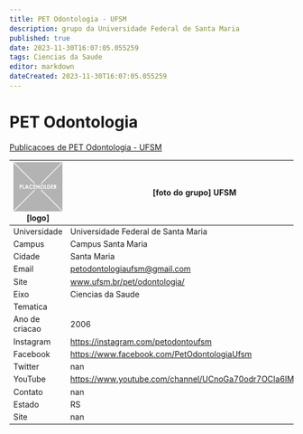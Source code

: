 ```yaml
---
title: PET Odontologia - UFSM
description: grupo da Universidade Federal de Santa Maria
published: true
date: 2023-11-30T16:07:05.055259
tags: Ciencias da Saude
editor: markdown
dateCreated: 2023-11-30T16:07:05.055259
---
```


# PET Odontologia

[Publicacoes de PET Odontologia - UFSM](/atividade/189PETOdontologiaUFSM/feed.md)

| ![placeholder.png](/placeholder.png) [logo] | [foto do grupo] UFSM         |
| ------------------------------------------- | ------------------------------------------------- |
| Universidade                                | Universidade Federal de Santa Maria      |
| Campus                                      | Campus Santa Maria            |
| Cidade                                      | Santa Maria             |
| Email                                       | petodontologiaufsm@gmail.com             |
| Site                                        | www.ufsm.br/pet/odontologia/              |
| Eixo                                        | Ciencias da Saude              |
| Tematica                                    |           |
| Ano de criacao                              | 2006        |
| Instagram                                   | https://instagram.com/petodontoufsm         |
| Facebook                                    | https://www.facebook.com/PetOdontologiaUfsm          |
| Twitter                                     | nan           |
| YouTube                                     | https://www.youtube.com/channel/UCnoGa70odr7OCIa6lMabTwA           |
| Contato                                     | nan         |
| Estado                                      |  RS            |
| Site                                        | nan |
